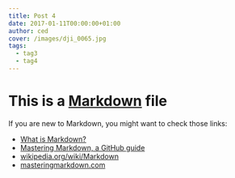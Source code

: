 ```yaml
---
title: Post 4
date: 2017-01-11T00:00:00+01:00
author: ced
cover: /images/dji_0065.jpg
tags:
  - tag3
  - tag4
---
```

# This is a [Markdown](https://en.wikipedia.org/wiki/Markdown#Example) file

If you are new to Markdown, you might want to check those links:

* [What is Markdown?](http://whatismarkdown.com/)
* [Mastering Markdown, a GitHub guide](https://guides.github.com/features/mastering-markdown/)
* [wikipedia.org/wiki/Markdown](https://en.wikipedia.org/wiki/Markdown#Example)
* [masteringmarkdown.com](http://masteringmarkdown.com/)
